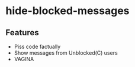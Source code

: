 # hide-blocked-messages

## Features
* Piss code factually
* Show messages from Unblocked(C) users
* VAGINA
